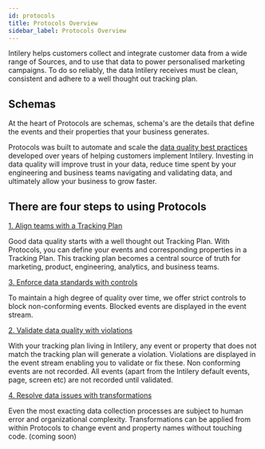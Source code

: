 ```yaml
---
id: protocols
title: Protocols Overview
sidebar_label: Protocols Overview
---
```


Intilery helps customers collect and integrate customer data from a wide range of 
Sources, and to use that data to power personalised marketing campaigns. To do so 
reliably, the data Intilery receives must be clean, consistent and adhere to a well 
thought out tracking plan.

## Schemas

At the heart of Protocols are schemas, schema's are the details that define the 
events and their properties that your business generates.

Protocols was built to automate and scale the
[data quality best practices](/docs/guides/data-collection) developed over years of
helping customers implement Intilery. Investing in data quality will improve trust in
your data, reduce time spent by your engineering and business teams navigating and
validating data, and ultimately allow your business to grow faster.

## There are four steps to using Protocols

[1. Align teams with a Tracking Plan](/docs/guides/tracking-plan)

Good data quality starts with a well thought out Tracking Plan. With Protocols, 
you can define your events and corresponding properties in a Tracking Plan.
This tracking plan becomes a central source of truth for marketing, product,
engineering, analytics, and business teams.

[3. Enforce data standards with controls](/docs/guides/data-collection)

To maintain a high degree of quality over time, we offer strict controls to block 
non-conforming events. Blocked events are displayed in the event stream.

[2. Validate data quality with violations](/docs/guides/validate)

With your tracking plan living in Intilery, any event or property that does not 
match the tracking plan will generate a violation. Violations are displayed in the
event stream enabling you to validate or fix these. Non conforming events are not 
recorded. All events (apart from the Intilery default events, page, screen etc) are
not recorded until validated.

[4. Resolve data issues with transformations](/docs/guides/protocols)

Even the most exacting data collection processes are subject to human error and
organizational complexity. Transformations can be applied from within Protocols
to change event and property names without touching code. (coming soon)


